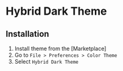 # Hybrid Dark Theme

## Installation

1. Install theme from the [Marketplace]
2. Go to `File > Preferences > Color Theme`
3. Select `Hybrid Dark Theme`
